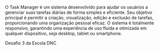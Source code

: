 O Task Manager é um sistema desenvolvido para ajudar os usuários a gerenciar suas tarefas diárias de forma simples e eficiente. Seu objetivo principal é permitir a criação, visualização, edição e exclusão de tarefas, proporcionando uma organização pessoal eficaz. O sistema é totalmente responsivo, garantindo uma experiência de uso fluida e otimizada em qualquer dispositivo, seja desktop, tablet ou smartphone.

Desafio 3 da Escola DNC

